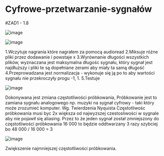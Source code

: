 # Cyfrowe-przetwarzanie-sygnałów

#ZAD1 - 1.8

![image](https://github.com/user-attachments/assets/5f0e74c3-acaa-42ba-af89-c2e7624112f7)

![image](https://github.com/user-attachments/assets/546f252d-93e2-4b62-8236-5e0307554404)

1.Wczytuje nagrania które nagrałem za pomocą audioread
2.Miksuje różne pliki przez dodawanie i powstaje x
3.Wyrównanie długości wszystkich plików, wyznaczana jest maksymalna długośc sygnału, który sygnał jest najdłuższy i pliki te są dopełniane zerami aby miały ta samą długość
4.Przeprowadzana jest normalizacja - wykonuje się ją po to aby wartości sygnału nie przekroczyły progu -1, 1. 
5.Testuje

![image](https://github.com/user-attachments/assets/cc2540ac-7bc2-422a-8587-a1764288af36)

Dokonywana jest zmiana częstotliwości próbkowania, Próbkowanie jest to zamiana sygnału analogowego np. muzyki na sygnał cyfrowy - taki który może zrozumieć komputer.
Wg. Twierdzenia Nyquista Częstotliwośc próbkowania musi byc 2x większa od najwyzszej czestosliwości w sygnale aby nie pojawił się aliasing.
Przez to że jeden sygnał został zmniejszony do częstotliwości próbkowania 16 000 to będzie oddtwarzany 3 razy szybciej bo 48 000 / 16 000 = 3

![image](https://github.com/user-attachments/assets/81df7285-7588-4baa-babc-24ebd25fc93b)

Zwiększenie najmniejszej częstotliwości próbkowania.
